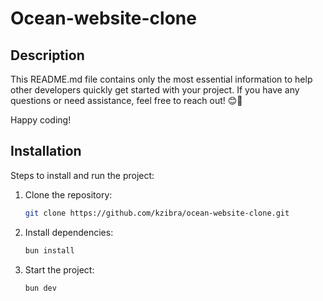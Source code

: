    # Ocean-website-clone

   ## Description
   This README.md file contains only the most essential information to help other developers quickly get started with your project. If you have any questions or need assistance, feel free to reach out!     😊🚀

   Happy coding!

   ## Installation
   Steps to install and run the project:

   1. Clone the repository:
      ```bash
      git clone https://github.com/kzibra/ocean-website-clone.git
      ```

   2. Install dependencies:
      ```bash
      bun install
      ```

   3. Start the project:
      ```bash
      bun dev
      ```
